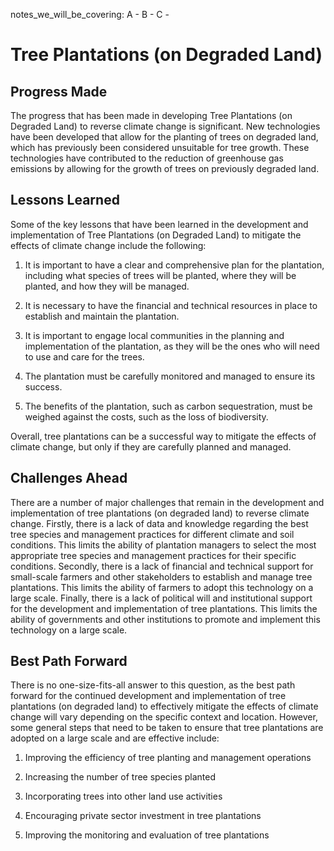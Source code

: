 notes_we_will_be_covering:
A -
B -
C -

# Tree Plantations (on Degraded Land)

## Progress Made

The progress that has been made in developing Tree Plantations (on Degraded Land) to reverse climate change is significant. New technologies have been developed that allow for the planting of trees on degraded land, which has previously been considered unsuitable for tree growth. These technologies have contributed to the reduction of greenhouse gas emissions by allowing for the growth of trees on previously degraded land.

## Lessons Learned

Some of the key lessons that have been learned in the development and implementation of Tree Plantations (on Degraded Land) to mitigate the effects of climate change include the following:

1. It is important to have a clear and comprehensive plan for the plantation, including what species of trees will be planted, where they will be planted, and how they will be managed.

2. It is necessary to have the financial and technical resources in place to establish and maintain the plantation.

3. It is important to engage local communities in the planning and implementation of the plantation, as they will be the ones who will need to use and care for the trees.

4. The plantation must be carefully monitored and managed to ensure its success.

5. The benefits of the plantation, such as carbon sequestration, must be weighed against the costs, such as the loss of biodiversity.

Overall, tree plantations can be a successful way to mitigate the effects of climate change, but only if they are carefully planned and managed.

## Challenges Ahead

There are a number of major challenges that remain in the development and implementation of tree plantations (on degraded land) to reverse climate change. Firstly, there is a lack of data and knowledge regarding the best tree species and management practices for different climate and soil conditions. This limits the ability of plantation managers to select the most appropriate tree species and management practices for their specific conditions. Secondly, there is a lack of financial and technical support for small-scale farmers and other stakeholders to establish and manage tree plantations. This limits the ability of farmers to adopt this technology on a large scale. Finally, there is a lack of political will and institutional support for the development and implementation of tree plantations. This limits the ability of governments and other institutions to promote and implement this technology on a large scale.

## Best Path Forward

There is no one-size-fits-all answer to this question, as the best path forward for the continued development and implementation of tree plantations (on degraded land) to effectively mitigate the effects of climate change will vary depending on the specific context and location. However, some general steps that need to be taken to ensure that tree plantations are adopted on a large scale and are effective include:

1. Improving the efficiency of tree planting and management operations

2. Increasing the number of tree species planted

3. Incorporating trees into other land use activities

4. Encouraging private sector investment in tree plantations

5. Improving the monitoring and evaluation of tree plantations
